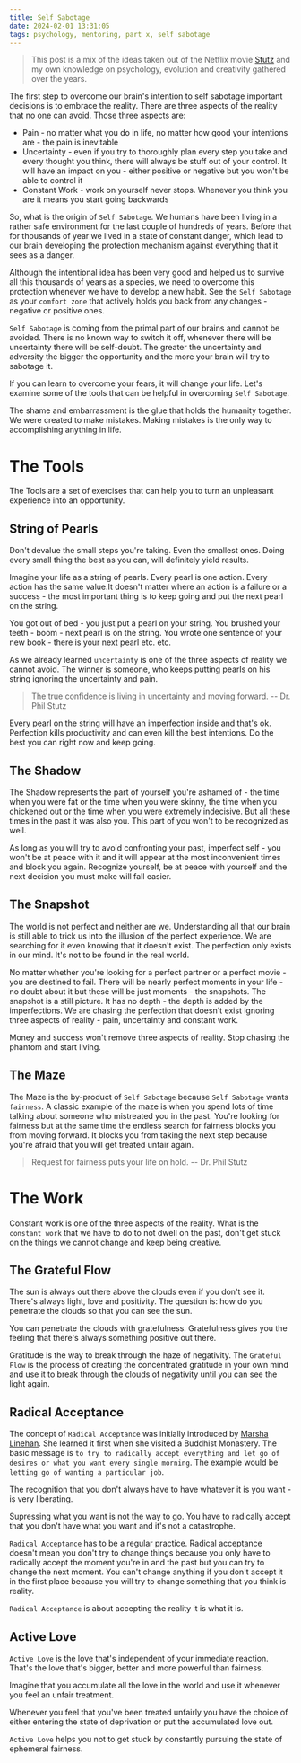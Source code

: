 ```yaml
---
title: Self Sabotage
date: 2024-02-01 13:31:05
tags: psychology, mentoring, part x, self sabotage
---
```


> This post is a mix of the ideas taken out of the Netflix movie [Stutz](https://www.netflix.com/tudum/stutz) and my own knowledge on psychology, evolution and creativity gathered over the years.

The first step to overcome our brain's intention to self sabotage important decisions is to embrace the reality. There are three aspects of the reality that no one can avoid. Those three aspects are:
- Pain - no matter what you do in life, no matter how good your intentions are - the pain is inevitable
- Uncertainty - even if you try to thoroughly plan every step you take and every thought you think, there will always be stuff out of your control. It will have an impact on you - either positive or negative but you won't be able to control it
- Constant Work - work on yourself never stops. Whenever you think you are it means you start going backwards

<!-- more -->

So, what is the origin of `Self Sabotage`. We humans have been living in a rather safe environment for the last couple of hundreds of years. Before that for thousands of year we lived in a state of constant danger, which lead to our brain developing the protection mechanism against everything that it sees as a danger.

Although the intentional idea has been very good and helped us to survive all this thousands of years as a species, we need to overcome this protection whenever we have to develop a new habit. See the `Self Sabotage` as your `comfort zone` that actively holds you back from any changes - negative or positive ones.

`Self Sabotage` is coming from the primal part of our brains and cannot be avoided. There is no known way to switch it off, whenever there will be uncertainty there will be self-doubt. The greater the uncertainty and adversity the bigger the opportunity and the more your brain will try to sabotage it.

If you can learn to overcome your fears, it will change your life. Let's examine some of the tools that can be helpful in overcoming `Self Sabotage`.

The shame and embarrassment is the glue that holds the humanity together. We were created to make mistakes. Making mistakes is the only way to accomplishing anything in life.

# The Tools
The Tools are a set of exercises that can help you to turn an unpleasant experience into an opportunity.

## String of Pearls
Don't devalue the small steps you're taking. Even the smallest ones. Doing every small thing the best as you can, will definitely yield results.

Imagine your life as a string of pearls. Every pearl is one action. Every action has the same value.It doesn't matter where an action is a failure or a success - the most important thing is to keep going and put the next pearl on the string.

You got out of bed - you just put a pearl on your string. You brushed your teeth - boom - next pearl is on the string. You wrote one sentence of your new book - there is your next pearl etc. etc.

As we already learned `uncertainty` is one of the three aspects of reality we cannot avoid. The winner is someone, who keeps putting pearls on his string ignoring the uncertainty and pain.

> The true confidence is living in uncertainty and moving forward. -- Dr. Phil Stutz

Every pearl on the string will have an imperfection inside and that's ok. Perfection kills productivity and can even kill the best intentions. Do the best you can right now and keep going.

## The Shadow
The Shadow represents the part of yourself you're ashamed of - the time when you were fat or the time when you were skinny, the time when you chickened out or the time when you were extremely indecisive. But all these times in the past it was also you. This part of you won't to be recognized as well.

As long as you will try to avoid confronting your past, imperfect self - you won't be at peace with it and it will appear at the most inconvenient times and block you again. Recognize yourself, be at peace with yourself and the next decision you must make will fall easier.

## The Snapshot
The world is not perfect and neither are we. Understanding all that our brain is still able to trick us into the illusion of the perfect experience. We are searching for it even knowing that it doesn't exist. The perfection only exists in our mind. It's not to be found in the real world.

No matter whether you're looking for a perfect partner or a perfect movie - you are destined to fail. There will be nearly perfect moments in your life - no doubt about it but these will be just moments - the snapshots. The snapshot is a still picture. It has no depth - the depth is added by the imperfections. We are chasing the perfection that doesn't exist ignoring three aspects of reality - pain, uncertainty and constant work.

Money and success won't remove three aspects of reality. Stop chasing the phantom and start living.

## The Maze
The Maze is the by-product of `Self Sabotage` because `Self Sabotage` wants `fairness`. A classic example of the maze is when you spend lots of time talking about someone who mistreated you in the past. You're looking for fairness but at the same time the endless search for fairness blocks you from moving forward. It blocks you from taking the next step because you're afraid that you will get treated unfair again.

> Request for fairness puts your life on hold. -- Dr. Phil Stutz

# The Work
Constant work is one of the three aspects of the reality. What is the `constant work` that we have to do to not dwell on the past, don't get stuck on the things we cannot change and keep being creative.

## The Grateful Flow
The sun is always out there above the clouds even if you don't see it. There's always light, love and positivity. The question is: how do you penetrate the clouds so that you can see the sun.

You can penetrate the clouds with gratefulness. Gratefulness gives you the feeling that there's always something positive out there.

Gratitude is the way to break through the haze of negativity. The `Grateful Flow` is the process of creating the concentrated gratitude in your own mind and use it to break through the clouds of negativity until you can see the light again.

## Radical Acceptance
The concept of `Radical Acceptance` was initially introduced by [Marsha Linehan](https://en.wikipedia.org/wiki/Marsha_M._Linehan).
She learned it first when she visited a Buddhist Monastery. The basic message is `to try to radically accept everything and let go of desires or what you want every single morning`. The example would be `letting go of wanting a particular job`.

The recognition that you don't always have to have whatever it is you want - is very liberating.

Supressing what you want is not the way to go. You have to radically accept that you don't have what you want and it's not a catastrophe.

`Radical Acceptance` has to be a regular practice. Radical acceptance doesn't mean you don't try to change things because you only have to radically accept the moment you're in and the past but you can try to change the next moment. You can't change anything if you don't accept it in the first place because you will try to change something that you think is reality.

`Radical Acceptance` is about accepting the reality it is what it is.

## Active Love
`Active Love` is the love that's independent of your immediate reaction. That's the love that's bigger, better and more powerful than fairness.

Imagine that you accumulate all the love in the world and use it whenever you feel an unfair treatment.

Whenever you feel that you've been treated unfairly you have the choice of either entering the state of deprivation or put the accumulated love out.

`Active Love` helps you not to get stuck by constantly pursuing the state of ephemeral fairness.

